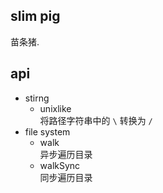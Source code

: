 ## slim pig
苗条猪.

## api
- stirng  
  + unixlike  
    将路径字符串中的 `\` 转换为 `/`  
- file system  
  + walk  
    异步遍历目录  
  + walkSync  
    同步遍历目录  